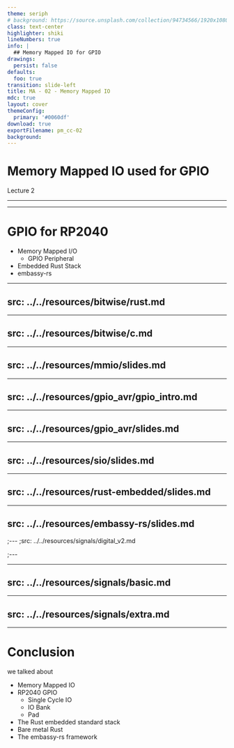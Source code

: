 ```yaml
---
theme: seriph
# background: https://source.unsplash.com/collection/94734566/1920x1080
class: text-center
highlighter: shiki
lineNumbers: true
info: |
  ## Memory Mapped IO for GPIO
drawings:
  persist: false
defaults:
  foo: true
transition: slide-left
title: MA - 02 - Memory Mapped IO
mdc: true
layout: cover
themeConfig:
  primary: '#0060df'
download: true
exportFilename: pm_cc-02
background:
---
```


# Memory Mapped IO used for GPIO
Lecture 2

---
---

# GPIO for RP2040

- Memory Mapped I/O
  - GPIO Peripheral
- Embedded Rust Stack
- embassy-rs

<!-- Bitwise -->

---
src: ../../resources/bitwise/rust.md
---

---
src: ../../resources/bitwise/c.md
---


<!-- MMIO -->

---
src: ../../resources/mmio/slides.md
---



<!-- general obs on GPIO -->
---
src: ../../resources/gpio_avr/gpio_intro.md
---

<!-- AVR GPIO with C -->


---
src: ../../resources/gpio_avr/slides.md
---


<!-- SIO -->

---
src: ../../resources/sio/slides.md
---

<!-- rust-embedded -->

---
src: ../../resources/rust-embedded/slides.md
---

<!-- embassy-rs -->

---
src: ../../resources/embassy-rs/slides.md
---


<!-- embassy-rs -->

;---
;src: ../../resources/signals/digital_v2.md

;---

---
src: ../../resources/signals/basic.md
---

---
src: ../../resources/signals/extra.md
---


---
# Conclusion
we talked about

- Memory Mapped IO
- RP2040 GPIO
  - Single Cycle IO
  - IO Bank
  - Pad
- The Rust embedded standard stack
- Bare metal Rust
- The embassy-rs framework
